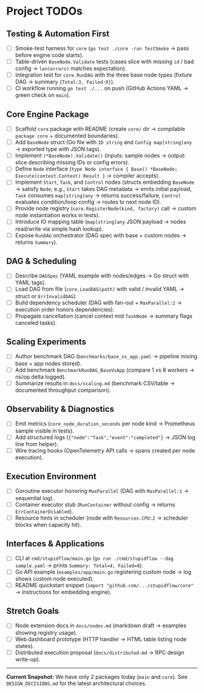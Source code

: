 # Project TODOs

## Testing & Automation First
- [ ] Smoke-test harness for `core` (`go test ./core -run TestSmoke` → pass before engine code starts).
- [ ] Table-driven `BaseNode.Validate` tests (cases slice with missing `id` / bad config → `len(errors)` matches expectation).
- [ ] Integration test for `core.RunDAG` with the three base node types (fixture DAG → summary `{Total:3, Failed:0}`).
- [ ] CI workflow running `go test ./...` on push (GitHub Actions YAML → green check on `main`).

## Core Engine Package
- [ ] Scaffold `core` package with README (create `core/` dir → compilable `package core` + documented boundaries).
- [ ] Add `BaseNode` struct (Go file with `ID string` and `Config map[string]any` → exported type with JSON tags).
- [ ] Implement `(*BaseNode).Validate()` (inputs: sample nodes → output: slice describing missing IDs or config errors).
- [ ] Define `Node` interface (`type Node interface { Base() *BaseNode; Execute(context.Context) Result }` → compiler accepts).
- [ ] Implement `Start`, `Task`, and `Control` nodes (structs embedding `BaseNode` → satisfy `Node`; e.g., `Start` takes DAG metadata → emits initial payload, `Task` consumes `map[string]any` → returns success/failure, `Control` evaluates condition/loop config → routes to next node ID).
- [ ] Provide node registry (`core.RegisterNode(kind, factory)` call → custom node instantiation works in tests).
- [ ] Introduce IO mapping table (`map[string]any` JSON payload → nodes read/write via simple hash lookup).
- [ ] Expose `RunDAG` orchestrator (DAG spec with base + custom nodes → returns `Summary`).

## DAG & Scheduling
- [ ] Describe `DAGSpec` (YAML example with nodes/edges → Go struct with YAML tags).
- [ ] Load DAG from file (`core.LoadDAG(path)` with valid / invalid YAML → struct or `ErrInvalidDAG`).
- [ ] Build dependency scheduler (DAG with fan-out + `MaxParallel:2` → execution order honors dependencies).
- [ ] Propagate cancellation (cancel context mid `TaskNode` → summary flags canceled tasks).

## Scaling Experiments
- [ ] Author benchmark DAG (`benchmarks/base_vs_app.yaml` → pipeline mixing base + app nodes stored).
- [ ] Add benchmark `BenchmarkRunDAG_BaseVsApp` (compare 1 vs 8 workers → ns/op delta logged).
- [ ] Summarize results in `docs/scaling.md` (benchmark CSV/table → documented throughput comparison).

## Observability & Diagnostics
- [ ] Emit metrics (`core_node_duration_seconds` per node kind → Prometheus sample visible in tests).
- [ ] Add structured logs (`{"node":"Task","event":"completed"}` → JSON log line from helper).
- [ ] Wire tracing hooks (OpenTelemetry API calls → spans created per node execution).

## Execution Environment
- [ ] Goroutine executor honoring `MaxParallel` (DAG with `MaxParallel:1` → sequential log).
- [ ] Container executor stub (`RunContainer` without config → returns `ErrContainerDisabled`).
- [ ] Resource hints in scheduler (node with `Resources.CPU:2` → scheduler blocks when capacity hit).

## Interfaces & Applications
- [ ] CLI at `cmd/stupidflow/main.go` (`go run ./cmd/stupidflow --dag sample.yaml` → prints `Summary: Total=4, Failed=0`).
- [ ] Go API example (`examples/app/main.go` registering custom node → log shows custom node executed).
- [ ] README quickstart snippet (`import "github.com/.../stupidflow/core"` → instructions for embedding engine).

## Stretch Goals
- [ ] Node extension docs in `docs/nodes.md` (markdown draft → examples showing registry usage).
- [ ] Web dashboard prototype (HTTP handler → HTML table listing node states).
- [ ] Distributed execution proposal (`docs/distributed.md` → RPC design write-up).

---

**Current Snapshot:** We have only 2 packages today (`main` and `core`). See `DESIGN_DECISIONS.md` for the latest architectural choices.
